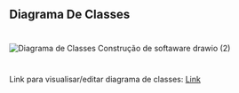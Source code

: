 ## Diagrama De Classes

#

![Diagrama de Classes Construção de softaware drawio (2)](https://github.com/JoJonathanF/cs-2023-1/assets/69056768/2535cb98-9323-4f25-afbb-43dff99239dd)
#

Link para visualisar/editar diagrama de classes: [Link](https://app.diagrams.net/#G1MkUXS6Yvq-4Oqwuwmartd-497Bj9RBXY)



